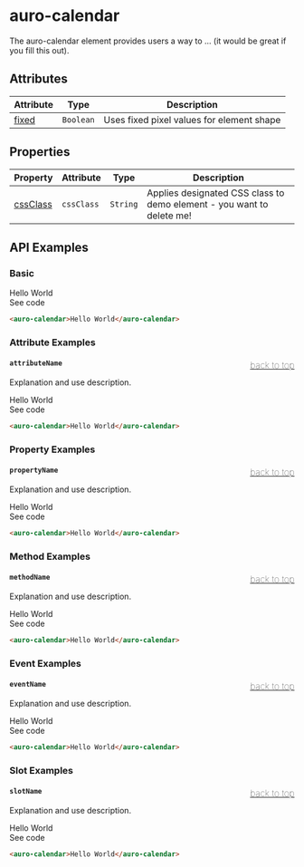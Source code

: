 

# auro-calendar

The auro-calendar element provides users a way to ... (it would be great if you fill this out).

## Attributes

| Attribute | Type      | Description                               |
|-----------|-----------|-------------------------------------------|
| [fixed](#fixed)   | `Boolean` | Uses fixed pixel values for element shape |

## Properties

| Property   | Attribute  | Type     | Description                                      |
|------------|------------|----------|--------------------------------------------------|
| [cssClass](#cssClass) | `cssClass` | `String` | Applies designated CSS class to demo element - you want to delete me! |

## API Examples

### Basic

<div class="twoColDemoRow">
  <div>
    <div class="exampleWrapper">
      <auro-calendar>Hello World</auro-calendar>
    </div>
<auro-accordion lowProfile justifyRight>
  <span slot="trigger">See code</span>

```html
<auro-calendar>Hello World</auro-calendar>
```

</auro-accordion>

### Attribute Examples

#### <a name="attributeName"></a>`attributeName`<a href="#auro-calendar" style="float: right; font-size: 1rem; font-weight: 100;">back to top</a>
Explanation and use description.

<div class="exampleWrapper">
  <auro-calendar>Hello World</auro-calendar>
</div>
<auro-accordion lowProfile justifyRight>
  <span slot="trigger">See code</span>

```html
<auro-calendar>Hello World</auro-calendar>
```

</auro-accordion>

### Property Examples

#### <a name="propertyName"></a>`propertyName`<a href="#auro-calendar" style="float: right; font-size: 1rem; font-weight: 100;">back to top</a>
Explanation and use description.

<div class="exampleWrapper">
  <auro-calendar>Hello World</auro-calendar>
</div>
<auro-accordion lowProfile justifyRight>
  <span slot="trigger">See code</span>

```html
<auro-calendar>Hello World</auro-calendar>
```

</auro-accordion>

### Method Examples

#### <a name="methodName"></a>`methodName`<a href="#auro-calendar" style="float: right; font-size: 1rem; font-weight: 100;">back to top</a>
Explanation and use description.

<div class="exampleWrapper">
  <auro-calendar>Hello World</auro-calendar>
</div>
<auro-accordion lowProfile justifyRight>
  <span slot="trigger">See code</span>

```html
<auro-calendar>Hello World</auro-calendar>
```

</auro-accordion>

### Event Examples

#### <a name="eventName"></a>`eventName`<a href="#auro-calendar" style="float: right; font-size: 1rem; font-weight: 100;">back to top</a>
Explanation and use description.

<div class="exampleWrapper">
  <auro-calendar>Hello World</auro-calendar>
</div>
<auro-accordion lowProfile justifyRight>
  <span slot="trigger">See code</span>

```html
<auro-calendar>Hello World</auro-calendar>
```

</auro-accordion>

### Slot Examples

#### <a name="slotName"></a>`slotName`<a href="#auro-calendar" style="float: right; font-size: 1rem; font-weight: 100;">back to top</a>
Explanation and use description.

<div class="exampleWrapper">
  <auro-calendar>Hello World</auro-calendar>
</div>
<auro-accordion lowProfile justifyRight>
  <span slot="trigger">See code</span>

```html
<auro-calendar>Hello World</auro-calendar>
```

</auro-accordion>

